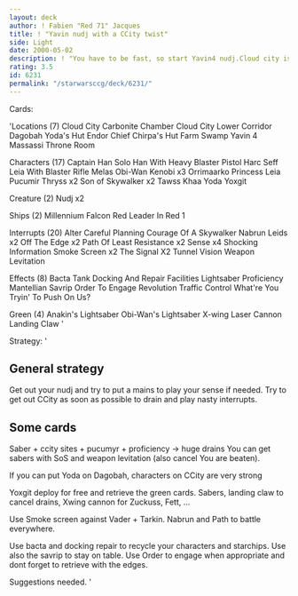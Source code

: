 ```yaml
---
layout: deck
author: ! Fabien "Red 71" Jacques
title: ! "Yavin nudj with a CCity twist"
side: Light
date: 2000-05-02
description: ! "You have to be fast, so start Yavin4 nudj.Cloud city is great, huge drains, interior site.You make the rest."
rating: 3.5
id: 6231
permalink: "/starwarsccg/deck/6231/"
---
```

Cards: 

'Locations (7)
Cloud City Carbonite Chamber
Cloud City Lower Corridor
Dagobah Yoda's Hut
Endor Chief Chirpa's Hut
Farm
Swamp
Yavin 4 Massassi Throne Room

Characters (17)
Captain Han Solo
Han With Heavy Blaster Pistol
Harc Seff
Leia With Blaster Rifle
Melas
Obi-Wan Kenobi x3
Orrimaarko
Princess Leia
Pucumir Thryss x2
Son of Skywalker x2
Tawss Khaa
Yoda
Yoxgit

Creature (2)
Nudj x2

Ships (2)
Millennium Falcon
Red Leader In Red 1

Interrupts (20)
Alter
Careful Planning
Courage Of A Skywalker
Nabrun Leids x2
Off The Edge x2
Path Of Least Resistance x2
Sense x4
Shocking Information
Smoke Screen x2
The Signal X2
Tunnel Vision
Weapon Levitation

Effects (8)
Bacta Tank
Docking And Repair Facilities
Lightsaber Proficiency
Mantellian Savrip
Order To Engage
Revolution
Traffic Control
What're You Tryin' To Push On Us?

Green (4)
Anakin's Lightsaber
Obi-Wan's Lightsaber
X-wing Laser Cannon
Landing Claw '

Strategy: '

General strategy
----------------
Get out your nudj and try to put a mains to
play your sense if needed.
Try to get out CCity as soon as possible to drain
and play nasty interrupts.

Some cards
----------
Saber + ccity sites + pucumyr + proficiency
-> huge drains 
You can get sabers with SoS and weapon levitation
(also cancel You are beaten).

If you can put Yoda on Dagobah, characters
on CCity are very strong 

Yoxgit deploy for free and retrieve the green cards.
Sabers, landing claw to cancel drains, Xwing cannon
for Zuckuss, Fett, ...

Use Smoke screen against Vader + Tarkin.
Nabrun and Path to battle everywhere.

Use bacta and docking repair to recycle
your characters and starchips. Use also the savrip
to stay on table. Use Order to engage when
appropriate and dont forget to retrieve with the edges.

Suggestions needed. '
